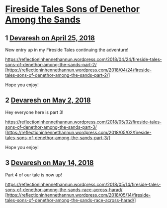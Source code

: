 # [Fireside Tales Sons of Denethor Among the Sands](https://community.fantasyflightgames.com/topic/274214-fireside-tales-sons-of-denethor-among-the-sands/)

## 1 [Devaresh on April 25, 2018](https://community.fantasyflightgames.com/topic/274214-fireside-tales-sons-of-denethor-among-the-sands/?do=findComment&comment=3296482)

New entry up in my Fireside Tales continuing the adventure!

https://reflectioninhennethannun.wordpress.com/2018/04/24/fireside-tales-sons-of-denethor-among-the-sands-part-2/ [https://reflectioninhennethannun.wordpress.com/2018/04/24/fireside-tales-sons-of-denethor-among-the-sands-part-2/]

Hope you enjoy! 

## 2 [Devaresh on May 2, 2018](https://community.fantasyflightgames.com/topic/274214-fireside-tales-sons-of-denethor-among-the-sands/?do=findComment&comment=3306997)

Hey everyone here is part 3!

https://reflectioninhennethannun.wordpress.com/2018/05/02/fireside-tales-sons-of-denethor-among-the-sands-part-3/ [https://reflectioninhennethannun.wordpress.com/2018/05/02/fireside-tales-sons-of-denethor-among-the-sands-part-3/]

Hope you enjoy!

## 3 [Devaresh on May 14, 2018](https://community.fantasyflightgames.com/topic/274214-fireside-tales-sons-of-denethor-among-the-sands/?do=findComment&comment=3330787)

Part 4 of our tale is now up!

https://reflectioninhennethannun.wordpress.com/2018/05/14/fireside-tales-sons-of-denethor-among-the-sands-race-across-harad/ [https://reflectioninhennethannun.wordpress.com/2018/05/14/fireside-tales-sons-of-denethor-among-the-sands-race-across-harad/]

